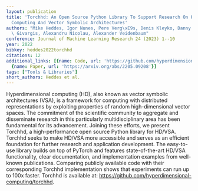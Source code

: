 ```yaml
---
layout: publication
title: 'Torchhd: An Open Source Python Library To Support Research On Hyperdimensional
  Computing And Vector Symbolic Architectures'
authors: "Mike Heddes, Igor Nunes, Pere Verg\xE9s, Denis Kleyko, Danny Abraham, Tony\
  \ Givargis, Alexandru Nicolau, Alexander Veidenbaum"
conference: Journal of Machine Learning Research 24 (2023) 1--10
year: 2022
bibkey: heddes2022torchhd
citations: 12
additional_links: [{name: Code, url: 'https://github.com/hyperdimensional-computing/torchhd'},
  {name: Paper, url: 'https://arxiv.org/abs/2205.09208'}]
tags: ["Tools & Libraries"]
short_authors: Heddes et al.
---
```

Hyperdimensional computing (HD), also known as vector symbolic architectures
(VSA), is a framework for computing with distributed representations by
exploiting properties of random high-dimensional vector spaces. The commitment
of the scientific community to aggregate and disseminate research in this
particularly multidisciplinary area has been fundamental for its advancement.
Joining these efforts, we present Torchhd, a high-performance open source
Python library for HD/VSA. Torchhd seeks to make HD/VSA more accessible and
serves as an efficient foundation for further research and application
development. The easy-to-use library builds on top of PyTorch and features
state-of-the-art HD/VSA functionality, clear documentation, and implementation
examples from well-known publications. Comparing publicly available code with
their corresponding Torchhd implementation shows that experiments can run up to
100x faster. Torchhd is available at:
https://github.com/hyperdimensional-computing/torchhd.